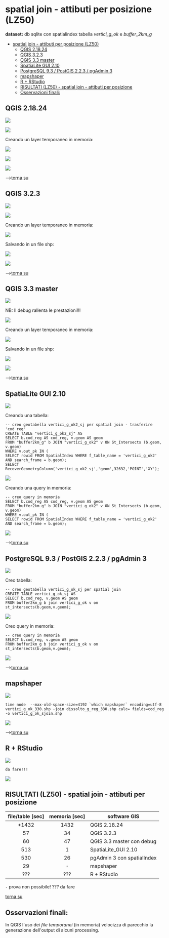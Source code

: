 # spatial join - attibuti per posizione (LZ50)

**dataset:** db sqlite con spatialindex tabella _vertici_g_ok_ e _buffer_2km_g_

<!-- TOC -->

- [spatial join - attibuti per posizione (LZ50)](#spatial-join---attibuti-per-posizione-lz50)
    - [QGIS 2.18.24](#qgis-21824)
    - [QGIS 3.2.3](#qgis-323)
    - [QGIS 3.3 master](#qgis-33-master)
    - [SpatiaLite GUI 2.10](#spatialite-gui-210)
    - [PostgreSQL 9.3 / PostGIS 2.2.3 / pgAdmin 3](#postgresql-93--postgis-223--pgadmin-3)
    - [mapshaper](#mapshaper)
    - [R + RStudio](#r--rstudio)
    - [RISULTATI (LZ50) - spatial join - attibuti per posizione](#risultati-lz50---spatial-join---attibuti-per-posizione)
    - [Osservazioni finali:](#osservazioni-finali)

<!-- /TOC -->

## QGIS 2.18.24

![](../img/qgis21824_info.png)

![](../img/spatial_j/qgis21824_01.png)

Creando un layer temporaneo in memoria:

![](../img/spatial_j/qgis21824_02.png)


![](../img/spatial_j/qgis21824_03.png)

![](../img/spatial_j/qgis21824_04.png)

-->[torna su](#spatial-join---attibuti-per-posizione-lz50)

## QGIS 3.2.3

![](../img/qgis323_info.png)

![](../img/spatial_j/qgis323_01.png)

Creando un layer temporaneo in memoria:

![](../img/spatial_j/qgis323_02.png)

Salvando in un file shp:

![](../img/spatial_j/qgis323_03.png)

![](../img/spatial_j/qgis323_04.png)

-->[torna su](#spatial-join---attibuti-per-posizione-lz50)

## QGIS 3.3 master

![](../img/qgis33_master_info.png)

NB: Il debug rallenta le prestazioni!!!

![](../img/spatial_j/qgis330_01.png)

Creando un layer temporaneo in memoria:

![](../img/spatial_j/qgis330_02.png)

Salvando in un file shp:

![](../img/spatial_j/qgis330_03.png)

![](../img/spatial_j/qgis330_04.png)

-->[torna su](#spatial-join---attibuti-per-posizione-lz50)

## SpatiaLite GUI 2.10

![](../img/spatialite_gui_210_info.png)

Creando una tabella:

```
-- creo geotabella vertici_g_ok2_sj per spatial join - trasferire 'cod_reg'
CREATE TABLE "vertici_g_ok2_sj" AS
SELECT b.cod_reg AS cod_reg, v.geom AS geom
FROM "buffer2km_g" b JOIN "vertici_g_ok2" v ON St_Intersects (b.geom, v.geom)
WHERE v.out_pk IN (
SELECT rowid FROM SpatialIndex WHERE f_table_name = 'vertici_g_ok2'
AND search_frame = b.geom);
SELECT RecoverGeometryColumn('vertici_g_ok2_sj','geom',32632,'POINT','XY');
```
![](../img/spatial_j/sl_210_01.png)

Creando una query in memoria:

```
-- creo query in memoria
SELECT b.cod_reg AS cod_reg, v.geom AS geom
FROM "buffer2km_g" b JOIN "vertici_g_ok2" v ON St_Intersects (b.geom, v.geom)
WHERE v.out_pk IN (
SELECT rowid FROM SpatialIndex WHERE f_table_name = 'vertici_g_ok2'
AND search_frame = b.geom);
```

![](../img/spatial_j/sl_210_02.png)

-->[torna su](#spatial-join---attibuti-per-posizione-lz50)

## PostgreSQL 9.3 / PostGIS 2.2.3 / pgAdmin 3

![](../img/pgAmin3_info.png)

Creo tabella:

```
-- creo geotabella vertici_g_ok_sj per spatial join
CREATE TABLE vertici_g_ok_sj AS
SELECT b.cod_reg, v.geom AS geom
FROM buffer2km_g b join vertici_g_ok v on st_intersects(b.geom,v.geom);
```
![](../img/spatial_j/pg_223_01.png)

Creo query in memoria:

```
-- creo query in memoria
SELECT b.cod_reg, v.geom AS geom
FROM buffer2km_g b join vertici_g_ok v on st_intersects(b.geom,v.geom);
```

![](../img/spatial_j/pg_223_02.png)

-->[torna su](#spatial-join---attibuti-per-posizione-lz50)

## mapshaper

![](../img/mapshaper_info.png)

```
time node  --max-old-space-size=4192 `which mapshaper` encoding=utf-8 vertici_g_ok_330.shp -join dissolto_g_reg_330.shp calc= fields=cod_reg -o vertici_g_ok_sjoin.shp
```

![](../img/spatial_j/mapshaper_01.png)


-->[torna su](#spatial-join---attibuti-per-posizione-lz50)

## R + RStudio

![](../img/rstudio_info.png)

```
da fare!!!
```
![](../img/spatial_j/r_01.png)

## RISULTATI (LZ50) - spatial join - attibuti per posizione

file/table [sec]|memoria [sec]|software GIS
:---------:|:---------:|---------
+1432      |   1432    |QGIS 2.18.24
57         |   34      |QGIS 3.2.3
60         |   47      |QGIS 3.3 master con debug
513        |     1     |SpatiaLite_GUI 2.10
530        |   26      |pgAdmin 3 con spatialIndex
29         |   `-`     |mapshaper
???        |   ???     |R + RStudio

`-` prova non possibile! ??? da fare

[torna su](#spatial-join---attibuti-per-posizione-lz50)

## Osservazioni finali:

In QGIS l'uso dei _file temporanei_ (in memoria) velocizza di parecchio la generazione dell'output di alcuni processing.